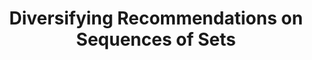 ---
title: "Diversifying Recommendations on Sequences of Sets"
authors: Sepideh Nikookar, Payam Esfandiari, Ria Mae Borromeo, Sihem Amer-Yahia, Senjuti Basu Roy
collection: publications
category: journal
year: 2022
month: 12
venue: VLDB Journal
pdf: https://link.springer.com/article/10.1007/s00778-022-00740-6
bibtex: |
    @article{nikookar2023diversifying,
    title={Diversifying recommendations on sequences of sets},
    author={Nikookar, Sepideh and Esfandiari, Mohammadreza and Borromeo, Ria Mae and Sakharkar, Paras and Amer-Yahia, Sihem and Basu Roy, Senjuti},
    journal={The VLDB Journal},
    volume={32},
    number={2},
    pages={283--304},
    year={2023},
    publisher={Springer}
    }
---